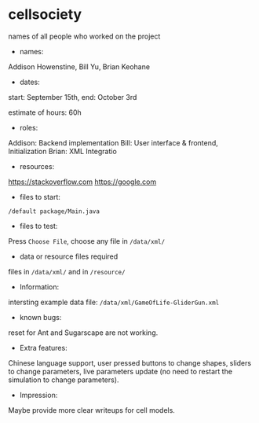 # cellsociety 

names of all people who worked on the project
* names:

Addison Howenstine, Bill Yu, Brian Keohane

* dates:

start: September 15th, end: October 3rd

estimate of hours: 60h

* roles:

Addison: Backend implementation
Bill: User interface & frontend, Initialization
Brian: XML Integratio

* resources:

https://stackoverflow.com
https://google.com

* files to start:

`/default package/Main.java`

* files to test:

Press `Choose File`, choose any file in `/data/xml/`

* data or resource files required

files in `/data/xml/` and in `/resource/`

* Information:

intersting example data file: `/data/xml/GameOfLife-GliderGun.xml`

* known bugs:

reset for Ant and Sugarscape are not working.

* Extra features:

Chinese language support, user pressed buttons to change shapes, sliders to change parameters, live parameters update (no need to restart the simulation to change parameters).

* Impression:

Maybe provide more clear writeups for cell models.
